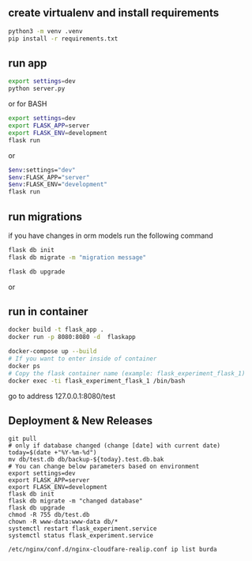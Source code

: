 ## create virtualenv and install requirements

```sh
python3 -m venv .venv
pip install -r requirements.txt
```

## run app
```sh
export settings=dev
python server.py
```
or for BASH
```sh
export settings=dev
export FLASK_APP=server
export FLASK_ENV=development
flask run
```

or
```sh
$env:settings="dev"
$env:FLASK_APP="server"
$env:FLASK_ENV="development"
flask run
```

## run migrations
if you have changes in orm models run the following command

```sh
flask db init
flask db migrate -m "migration message"

```

```sh
flask db upgrade
```
or

## run in container

```sh
docker build -t flask_app .
docker run -p 8080:8080 -d  flaskapp
```

```sh
docker-compose up --build
# If you want to enter inside of container
docker ps
# Copy the flask container name (example: flask_experiment_flask_1) 
docker exec -ti flask_experiment_flask_1 /bin/bash
```
go to address 127.0.0.1:8080/test 


## Deployment & New Releases

```shell
git pull
# only if database changed (change [date] with current date)
today=$(date +"%Y-%m-%d")
mv db/test.db db/backup-${today}.test.db.bak
# You can change below parameters based on environment
export settings=dev
export FLASK_APP=server
export FLASK_ENV=development
flask db init
flask db migrate -m "changed database"
flask db upgrade
chmod -R 755 db/test.db
chown -R www-data:www-data db/*
systemctl restart flask_experiment.service
systemctl status flask_experiment.service

/etc/nginx/conf.d/nginx-cloudfare-realip.conf ip list burda
```